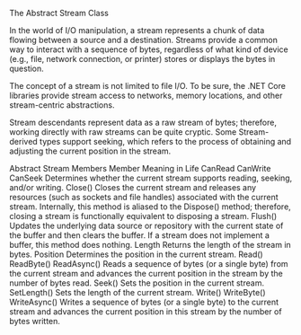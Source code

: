 The Abstract Stream Class

In the world of I/O manipulation, a stream
represents a chunk of data flowing between a source and a destination. Streams provide a common way to
interact with a sequence of bytes, regardless of what kind of device (e.g., file, network connection, or printer)
stores or displays the bytes in question.


The concept of a stream is not limited to file I/O. To be sure, the .NET Core libraries provide stream
access to networks, memory locations, and other stream-centric abstractions.

Stream descendants represent data as a raw stream of bytes; therefore, working directly with
raw streams can be quite cryptic. Some Stream-derived types support seeking, which refers to the process
of obtaining and adjusting the current position in the stream.


Abstract Stream Members
Member Meaning in Life
CanRead
CanWrite
CanSeek
Determines whether the current stream supports reading, seeking, and/or writing.
Close() Closes the current stream and releases any resources (such as sockets and file handles)
associated with the current stream. Internally, this method is aliased to the Dispose()
method; therefore, closing a stream is functionally equivalent to disposing a stream.
Flush() Updates the underlying data source or repository with the current state of the buffer and
then clears the buffer. If a stream does not implement a buffer, this method does nothing.
Length Returns the length of the stream in bytes.
Position Determines the position in the current stream.
Read()
ReadByte()
ReadAsync()
Reads a sequence of bytes (or a single byte) from the current stream and advances the
current position in the stream by the number of bytes read.
Seek() Sets the position in the current stream.
SetLength() Sets the length of the current stream.
Write()
WriteByte()
WriteAsync()
Writes a sequence of bytes (or a single byte) to the current stream and advances the
current position in this stream by the number of bytes written.


